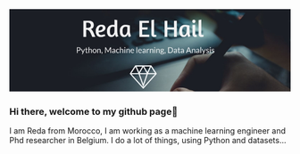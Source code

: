 <img src="/banner1.jpg" alt="banner" />


### Hi there, welcome to my github page👋

I am Reda from Morocco, I am working as a machine learning engineer and Phd researcher in Belgium. I do a lot of things, using Python and datasets...
<!--
**redaelhail/redaelhail** is a ✨ _special_ ✨ repository because its `README.md` (this file) appears on your GitHub profile
